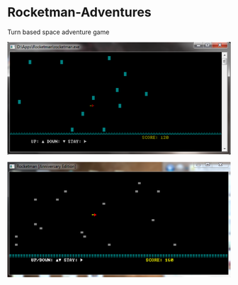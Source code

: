 # Rocketman-Adventures
Turn based space adventure game

![](https://github.com/sarthi92/Rocketman-Adventures/blob/master/rocketman_pic.png)

![](https://github.com/sarthi92/Rocketman-Adventures/blob/master/rocket_new.png)

